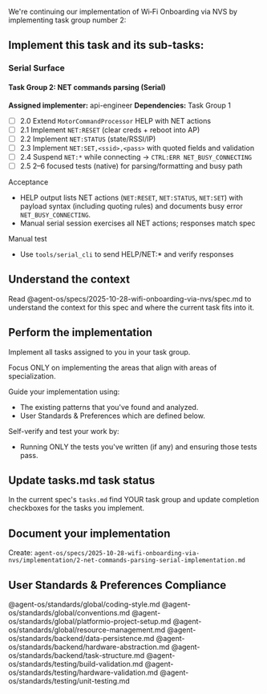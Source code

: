 We're continuing our implementation of Wi‑Fi Onboarding via NVS by implementing task group number 2:

## Implement this task and its sub-tasks:

### Serial Surface

#### Task Group 2: NET commands parsing (Serial)

**Assigned implementer:** api-engineer
**Dependencies:** Task Group 1

- [ ] 2.0 Extend `MotorCommandProcessor` HELP with NET actions
- [ ] 2.1 Implement `NET:RESET` (clear creds + reboot into AP)
- [ ] 2.2 Implement `NET:STATUS` (state/RSSI/IP)
- [ ] 2.3 Implement `NET:SET,<ssid>,<pass>` with quoted fields and validation
- [ ] 2.4 Suspend `NET:*` while connecting → `CTRL:ERR NET_BUSY_CONNECTING`
- [ ] 2.5 2–6 focused tests (native) for parsing/formatting and busy path

Acceptance

- HELP output lists NET actions (`NET:RESET`, `NET:STATUS`, `NET:SET`) with payload syntax (including quoting rules) and documents busy error `NET_BUSY_CONNECTING`.
- Manual serial session exercises all NET actions; responses match spec

Manual test

- Use `tools/serial_cli` to send HELP/NET:* and verify responses

## Understand the context

Read @agent-os/specs/2025-10-28-wifi-onboarding-via-nvs/spec.md to understand the context for this spec and where the current task fits into it.

## Perform the implementation

Implement all tasks assigned to you in your task group.

Focus ONLY on implementing the areas that align with areas of specialization.

Guide your implementation using:
- The existing patterns that you've found and analyzed.
- User Standards & Preferences which are defined below.

Self-verify and test your work by:
- Running ONLY the tests you've written (if any) and ensuring those tests pass.

## Update tasks.md task status

In the current spec's `tasks.md` find YOUR task group and update completion checkboxes for the tasks you implement.

## Document your implementation

Create: `agent-os/specs/2025-10-28-wifi-onboarding-via-nvs/implementation/2-net-commands-parsing-serial-implementation.md`

## User Standards & Preferences Compliance

@agent-os/standards/global/coding-style.md
@agent-os/standards/global/conventions.md
@agent-os/standards/global/platformio-project-setup.md
@agent-os/standards/global/resource-management.md
@agent-os/standards/backend/data-persistence.md
@agent-os/standards/backend/hardware-abstraction.md
@agent-os/standards/backend/task-structure.md
@agent-os/standards/testing/build-validation.md
@agent-os/standards/testing/hardware-validation.md
@agent-os/standards/testing/unit-testing.md

